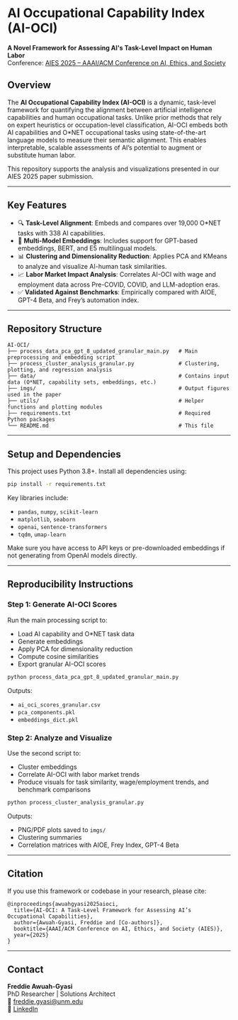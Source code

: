 
# AI Occupational Capability Index (AI-OCI)

**A Novel Framework for Assessing AI's Task-Level Impact on Human Labor**  
Conference: [AIES 2025 – AAAI/ACM Conference on AI, Ethics, and Society](https://www.aies-conference.com/2025/call-for-papers/)

## Overview

The **AI Occupational Capability Index (AI-OCI)** is a dynamic, task-level framework for quantifying the alignment between artificial intelligence capabilities and human occupational tasks. Unlike prior methods that rely on expert heuristics or occupation-level classification, AI-OCI embeds both AI capabilities and O*NET occupational tasks using state-of-the-art language models to measure their semantic alignment. This enables interpretable, scalable assessments of AI’s potential to augment or substitute human labor.

This repository supports the analysis and visualizations presented in our AIES 2025 paper submission.

---

## Key Features

- 🔍 **Task-Level Alignment**: Embeds and compares over 19,000 O*NET tasks with 338 AI capabilities.
- 🤖 **Multi-Model Embeddings**: Includes support for GPT-based embeddings, BERT, and E5 multilingual models.
- 📊 **Clustering and Dimensionality Reduction**: Applies PCA and KMeans to analyze and visualize AI-human task similarities.
- 📈 **Labor Market Impact Analysis**: Correlates AI-OCI with wage and employment data across Pre-COVID, COVID, and LLM-adoption eras.
- ✅ **Validated Against Benchmarks**: Empirically compared with AIOE, GPT-4 Beta, and Frey’s automation index.

---

## Repository Structure

```
AI-OCI/
├── process_data_pca_gpt_8_updated_granular_main.py   # Main preprocessing and embedding script
├── process_cluster_analysis_granular.py              # Clustering, plotting, and regression analysis
├── data/                                             # Contains input data (O*NET, capability sets, embeddings, etc.)
├── imgs/                                             # Output figures used in the paper
├── utils/                                            # Helper functions and plotting modules
├── requirements.txt                                  # Required Python packages
└── README.md                                         # This file
```

---

## Setup and Dependencies

This project uses Python 3.8+. Install all dependencies using:

```bash
pip install -r requirements.txt
```

Key libraries include:
- `pandas`, `numpy`, `scikit-learn`
- `matplotlib`, `seaborn`
- `openai`, `sentence-transformers`
- `tqdm`, `umap-learn`

Make sure you have access to API keys or pre-downloaded embeddings if not generating from OpenAI models directly.

---

## Reproducibility Instructions

### Step 1: Generate AI-OCI Scores

Run the main processing script to:
- Load AI capability and O*NET task data
- Generate embeddings
- Apply PCA for dimensionality reduction
- Compute cosine similarities
- Export granular AI-OCI scores

```bash
python process_data_pca_gpt_8_updated_granular_main.py
```

Outputs:
- `ai_oci_scores_granular.csv`
- `pca_components.pkl`
- `embeddings_dict.pkl`

### Step 2: Analyze and Visualize

Use the second script to:
- Cluster embeddings
- Correlate AI-OCI with labor market trends
- Produce visuals for task similarity, wage/employment trends, and benchmark comparisons

```bash
python process_cluster_analysis_granular.py
```

Outputs:
- PNG/PDF plots saved to `imgs/`
- Clustering summaries
- Correlation matrices with AIOE, Frey Index, GPT-4 Beta

---

## Citation

If you use this framework or codebase in your research, please cite:

```
@inproceedings{awuahgyasi2025aioci,
  title={AI-OCI: A Task-Level Framework for Assessing AI’s Occupational Capabilities},
  author={Awuah-Gyasi, Freddie and [Co-authors]},
  booktitle={AAAI/ACM Conference on AI, Ethics, and Society (AIES)},
  year={2025}
}
```

---

## Contact

**Freddie Awuah-Gyasi**  
PhD Researcher | Solutions Architect  
📧 freddie.gyasi@unm.edu  
🔗 [LinkedIn](https://linkedin.com/in/freddieawuahgyasi)
